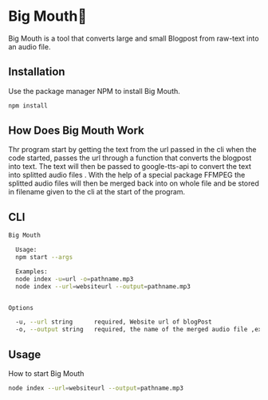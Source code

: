 # Big Mouth👄

Big Mouth is a tool that converts large and small Blogpost from raw-text into an audio file.

## Installation

Use the package manager NPM to install Big Mouth.

```bash
npm install
```

## How Does Big Mouth Work

Thr program start by getting the text from the url passed in the cli when the code started, passes the url through a function that converts the blogpost into text.
The text will then be passed to google-tts-api to convert the text into splitted audio files .
With the help of a special package FFMPEG the splitted audio files will then be merged back into on whole file and be stored in filename given to the cli at the start of the program.

## CLI

```bash
Big Mouth

  Usage:
  npm start --args

  Examples:
  node index -u=url -o=pathname.mp3
  node index --url=websiteurl --output=pathname.mp3


Options

  -u, --url string      required, Website url of blogPost
  -o, --output string   required, the name of the merged audio file ,example (output.mp3)
```

## Usage 
How to start Big Mouth 

```bash
node index --url=websiteurl --output=pathname.mp3
```

